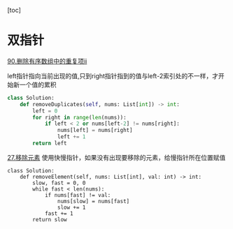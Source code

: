 [toc]

# 双指针

[90.删除有序数组中的重复项ii](../80.删除有序数组中的重复项-ii.py)

left指针指向当前出现的值,只到right指针指到的值与left-2索引处的不一样，才开始新一个值的累积

```python
class Solution:
    def removeDuplicates(self, nums: List[int]) -> int:
        left = 0
        for right in range(len(nums)):
            if left < 2 or nums[left-2] != nums[right]:
                nums[left] = nums[right]
                left += 1
        return left

```

[27.移除元素](../27.移除元素.py)
使用快慢指针，如果没有出现要移除的元素，给慢指针所在位置赋值

```pthon
class Solution:
    def removeElement(self, nums: List[int], val: int) -> int:
        slow, fast = 0, 0
        while fast < len(nums):
            if nums[fast] != val:
                nums[slow] = nums[fast]
                slow += 1
            fast += 1
        return slow
```
